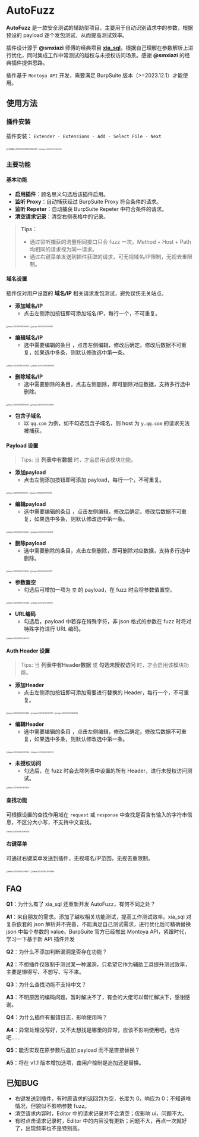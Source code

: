 # AutoFuzz

**AutoFuzz** 是一款安全测试的辅助型项目，主要用于自动识别请求中的参数，根据预设的 payload 逐个发包测试，从而提高测试效率。

插件设计源于 **@smxiazi** 师傅的经典项目 **[xia_sql](https://github.com/smxiazi/xia_sql)**，根据自己理解在参数解析上进行优化，同时集成工作中常测试的越权与未授权访问场景。感谢 **@smxiazi** 的经典插件提供思路。

插件基于 `Montoya API` 开发，需要满足 BurpSuite 版本（>=2023.12.1）才能使用。

## 使用方法

### 插件安装

插件安装： `Extender - Extensions - Add - Select File - Next`

<img src="assets/image-20250303233548430.png" alt="image-20250303233548430" style="zoom:40%;" />

<img src="assets/image-20250303234145025.png" alt="image-20250303234145025" style="zoom:30%;" />

### 主要功能

#### 基本功能

- **启用插件**：顾名思义勾选后该插件启用。
- **监听 Proxy**：自动捕获经过 BurpSuite Proxy 符合条件的请求。
- **监听 Repeter**：自动捕获 BurpSuite Repeter 中符合条件的请求。
- **清空请求记录**：清空右侧表格中的记录。

> **Tips：**
>
> - 通过监听捕获的流量相同接口只会 fuzz 一次。Method + Host + Path 均相同的请求视为同一请求。
> - 通过右键菜单发送到插件获取的请求，可无视域名/IP限制，无视去重限制。

#### 域名设置

插件仅对用户设置的 **域名/IP** 相关请求发包测试，避免误伤无关站点。

- **添加域名/IP**
  - 点击左侧添加按钮即可添加域名/IP，每行一个，不可重复。

<img src="assets/image-20250304001209634.png" alt="image-20250304001209634" style="zoom:30%;" />

<img src="assets/image-20250304001418561.png" alt="image-20250304001418561" style="zoom:30%;" />

- **编辑域名/IP**
  - 选中需要编辑的条目 ，点击左侧编辑，修改后确定。修改后数据不可重复，如果选中多条，则默认修改选中第一条。

<img src="assets/image-20250304002312839.png" alt="image-20250304002312839" style="zoom:30%;" />

<img src="assets/image-20250304002640059.png" alt="image-20250304002640059" style="zoom:30%;" />

- **删除域名/IP**
  - 选中需要删除的条目，点击左侧删除，即可删除对应数据，支持多行选中删除。

<img src="assets/image-20250304003218031.png" alt="image-20250304003218031" style="zoom:30%;" />

<img src="assets/image-20250304003238900.png" alt="image-20250304003238900" style="zoom:30%;" />

- **包含子域名**
  - 以 `qq.com` 为例，如不勾选包含子域名，则 host 为 `y.qq.com` 的请求无法被捕获。

#### Payload 设置

> Tips: 当 **列表中有数据** 时，才会启用该模块功能。

- **添加payload**
  - 点击左侧添加按钮即可添加 payload，每行一个，不可重复。

<img src="assets/image-20250304211651127.png" alt="image-20250304211651127" style="zoom:30%;" />

<img src="assets/image-20250304211737496.png" alt="image-20250304211737496" style="zoom:30%;" />

- **编辑payload**
  - 选中需要编辑的条目 ，点击左侧编辑，修改后确定。修改后数据不可重复，如果选中多条，则默认修改选中第一条。

<img src="assets/image-20250304212242627.png" alt="image-20250304212242627" style="zoom:30%;" />

<img src="assets/image-20250304212334916.png" alt="image-20250304212334916" style="zoom:30%;" />

- **删除payload**
  - 选中需要删除的条目，点击左侧删除，即可删除对应数据，支持多行选中删除。

<img src="assets/image-20250304214210463.png" alt="image-20250304214210463" style="zoom:30%;" />

<img src="assets/image-20250304214245111.png" alt="image-20250304214245111" style="zoom:30%;" />

- **参数置空**
  - 勾选后可增加一项为 `空` 的 payload，在 fuzz 时会将参数值置空。

<img src="assets/image-20250304214330266.png" alt="image-20250304214330266" style="zoom:30%;" />

<img src="assets/image-20250304215106091.png" alt="image-20250304215106091" style="zoom:30%;" />

- **URL编码**
  - 勾选后，payload 中若存在特殊字符，非 json 格式的参数在 fuzz 时将对特殊字符进行 URL 编码。

<img src="assets/image-20250304215342739.png" alt="image-20250304215342739" style="zoom:30%;" />

#### Auth Header 设置

> Tips: 当 **列表中有Header数据** 或 **勾选未授权访问** 时，才会启用该模块功能。

- **添加Header**
  - 点击左侧添加按钮即可添加需要进行替换的 Header，每行一个，不可重复。

<img src="assets/image-20250304222451866.png" alt="image-20250304222451866" style="zoom:30%;" />

<img src="assets/image-20250304222531391.png" alt="image-20250304222531391" style="zoom:30%;" />

<img src="assets/image-20250304222609482.png" alt="image-20250304222609482" style="zoom:30%;" />

- **编辑Header**
  - 选中需要编辑的条目 ，点击左侧编辑，修改后确定。修改后数据不可重复，如果选中多条，则默认修改选中第一条。

<img src="assets/image-20250304222912568.png" alt="image-20250304222912568" style="zoom:30%;" />

<img src="assets/image-20250304222943732.png" alt="image-20250304222943732" style="zoom:30%;" />

- **未授权访问**
  - 勾选后，在 fuzz 时会去除列表中设置的所有 Header，进行未授权访问测试。

<img src="assets/image-20250304224510635.png" alt="image-20250304224510635" style="zoom:30%;" />

#### 查找功能

可根据设置的查找作用域在 `request` 或 `response` 中查找是否含有输入的字符串信息，不区分大小写，不支持中文查找。

<img src="assets/image-20250304231940839.png" alt="image-20250304231940839" style="zoom:30%;" />

#### 右键菜单

可通过右键菜单发送到插件，无视域名/IP范围，无视去重限制。

<img src="assets/image-20250304235348677.png" alt="image-20250304235348677" style="zoom:30%;" />

<img src="assets/image-20250304235439669.png" alt="image-20250304235439669" style="zoom:30%;" />

## FAQ

**Q1**：为什么有了 xia_sql 还重新开发 AutoFuzz，有何不同之处？

**A1**：来自朋友的需求。添加了越权相关功能测试，提高工作测试效率。xia_sql 对复杂嵌套的 json 解析并不完善，不能满足自己测试需求，进行优化后可精确替换 json 中每个参数的 value。BurpSuite 官方已经推出 Montoya API，紧跟时代，学习一下基于新 API 插件开发

**Q2**：为什么不添加判断漏洞是否存在功能？

**A2**：不想插件仅限制于测试某一种漏洞，只希望它作为辅助工具提升测试效率，主要是懒得写、不想写、写不来。

**Q3**：为什么查找功能不支持中文？

**A3**：不明原因的编码问题，暂时解决不了，有会的大佬可以帮忙解决下，感谢感谢。

**Q4**：为什么插件有报错日志，影响使用吗？

**A4**：异常处理没写好，又不太想找是哪里的异常，应该不影响使用吧，也许吧......

**Q5**：能否实现在原参数后追加 payload 而不是直接替换？

**A5**：将在 v1.1 版本增加选项，由用户控制是追加还是替换。

## 已知BUG

- 右键发送到插件，有时原请求的返回包为空，长度为 0，响应为 0；不知道啥情况，但貌似不影响参数 fuzz。
- 清空请求内容时，Editor 中的请求记录并不会清空；仅影响 ui，问题不大。
- 有时点击请求记录时，Editor 中的内容没有更新；问题不大，再点一次就好了，出现频率也不是特别高。
